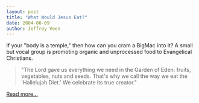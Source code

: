 ```yaml
--- 
layout: post
title: "What Would Jesus Eat?"
date: 2004-06-09
author: Jeffrey Veen
---
```

If your "body is a temple," then how can you cram a BigMac into it? A small but vocal group is promoting organic and unprocessed food to Evangelical Christians.

<blockquote>

"The Lord gave us everything we need in the Garden of Eden: fruits, vegetables, nuts and seeds. That's why we call the way we eat the 'Hallelujah Diet.' We celebrate its true creator."

</blockquote>

<a href="http://www.thebostonchannel.com/health/3390456/detail.html">Read more...</a>
&#8203;